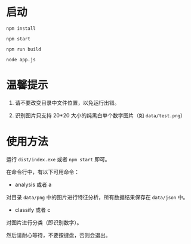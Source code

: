 # 启动

```
npm install
```

```
npm start
```

```
npm run build
```

```
node app.js
```

# 温馨提示

1. 请不要改变目录中文件位置，以免运行出错。

2. 识别图片只支持 20\*20 大小的纯黑白单个数字图片（如 `data/test.png`）

# 使用方法

运行 `dist/index.exe` 或者 `npm start` 即可。

在命令行中，有以下可用命令：

- analysis 或者 a

对目录 `data/png` 中的图片进行特征分析，所有数据结果保存在 `data/json` 中。

- classify 或者 c

对图片进行分类（即识别数字）。

然后请耐心等待，不要按键盘，否则会退出。
